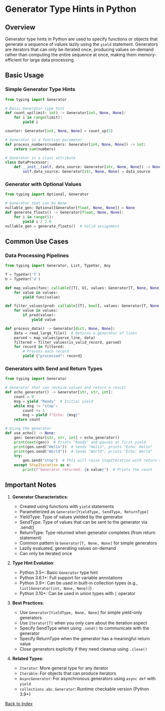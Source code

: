 # Generator Type Hints in Python

## Overview
Generator type hints in Python are used to specify functions or objects that generate a sequence of values lazily using the `yield` statement. Generators are iterators that can only be iterated once, producing values on-demand rather than computing the entire sequence at once, making them memory-efficient for large data processing.

## Basic Usage

### Simple Generator Type Hints
```python
from typing import Generator

# Basic Generator type hint
def count_up(limit: int) -> Generator[int, None, None]:
    for i in range(limit):
        yield i

counter: Generator[int, None, None] = count_up(5)

# Generator in a function parameter
def process_numbers(numbers: Generator[int, None, None]) -> int:
    return sum(numbers)

# Generator in a class attribute
class DataProcessor:
    def __init__(self, data_source: Generator[str, None, None]) -> None:
        self.data_source: Generator[str, None, None] = data_source
```

### Generator with Optional Values
```python
from typing import Optional, Generator

# Generator that can be None
nullable_gen: Optional[Generator[float, None, None]] = None
def generate_floats() -> Generator[float, None, None]:
    for i in range(5):
        yield i / 2.0
nullable_gen = generate_floats()  # Valid assignment
```

## Common Use Cases

### Data Processing Pipelines
```python
from typing import Generator, List, TypeVar, Any

T = TypeVar('T')
U = TypeVar('U')

def map_values(func: callable[[T], U], values: Generator[T, None, None]) -> Generator[U, None, None]:
    for value in values:
        yield func(value)

def filter_values(pred: callable[[T], bool], values: Generator[T, None, None]) -> Generator[T, None, None]:
    for value in values:
        if pred(value):
            yield value

def process_data() -> Generator[dict, None, None]:
    data = read_large_file()  # Returns a generator of lines
    parsed = map_values(parse_line, data)
    filtered = filter_values(is_valid_record, parsed)
    for record in filtered:
        # Process each record
        yield {"processed": record}
```

### Generators with Send and Return Types
```python
from typing import Generator

# Generator that can receive values and return a result
def echo_generator() -> Generator[str, str, int]:
    count = 0
    msg = yield "Ready"  # Initial yield
    while msg != "stop":
        count += 1
        msg = yield f"Echo: {msg}"
    return count

# Using the generator
def use_echo() -> None:
    gen: Generator[str, str, int] = echo_generator()
    print(next(gen))  # Prints "Ready" and pauses at first yield
    print(gen.send("Hello"))  # Sends "Hello", prints "Echo: Hello"
    print(gen.send("World"))  # Sends "World", prints "Echo: World"
    try:
        gen.send("stop")  # This will raise StopIteration with return value
    except StopIteration as e:
        print(f"Generator returned: {e.value}")  # Prints the count
```

## Important Notes

1. **Generator Characteristics**:
   - Created using functions with `yield` statements
   - Parameterized as `Generator[YieldType, SendType, ReturnType]`
   - YieldType: Type of values yielded by the generator
   - SendType: Type of values that can be sent to the generator via .send()
   - ReturnType: Type returned when generator completes (from return statement)
   - Common pattern is `Generator[T, None, None]` for simple generators
   - Lazily evaluated, generating values on-demand
   - Can only be iterated once

2. **Type Hint Evolution**:
   - Python 3.5+: Basic `Generator` type hint
   - Python 3.6.1+: Full support for variable annotations
   - Python 3.9+: Can be used in built-in collection types (e.g., `list[Generator[int, None, None]]`)
   - Python 3.10+: Can be used in union types with `|` operator

3. **Best Practices**:
   - Use `Generator[YieldType, None, None]` for simple yield-only generators
   - Use `Iterator[T]` when you only care about the iteration aspect
   - Specify SendType when using `.send()` to communicate with the generator
   - Specify ReturnType when the generator has a meaningful return value
   - Close generators explicitly if they need cleanup using `.close()`

4. **Related Types**:
   - `Iterator`: More general type for any iterator
   - `Iterable`: For objects that can produce iterators
   - `AsyncGenerator`: For asynchronous generators using `async def` with `yield`
   - `collections.abc.Generator`: Runtime checkable version (Python 3.9+)



[Back to Index](../../README.md)
